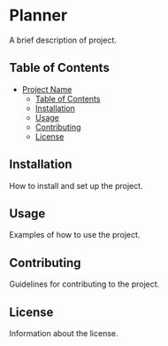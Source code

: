 # Planner

A brief description of project.

## Table of Contents

- [Project Name](#project-name)
  - [Table of Contents](#table-of-contents)
  - [Installation](#installation)
  - [Usage](#usage)
  - [Contributing](#contributing)
  - [License](#license)

## Installation

How to install and set up the project.

## Usage

Examples of how to use the project.

## Contributing

Guidelines for contributing to the project.

## License

Information about the license.

